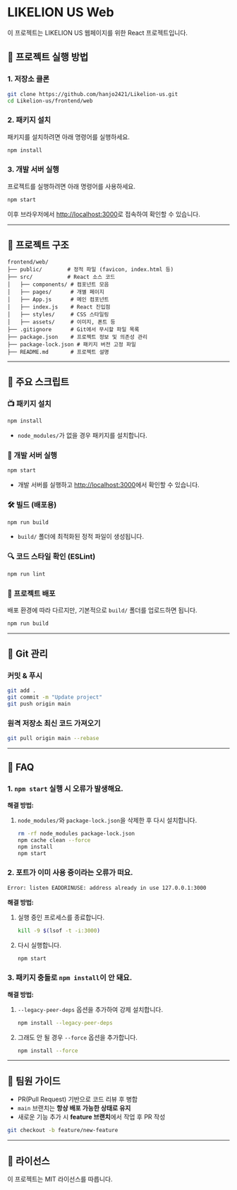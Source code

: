 # LIKELION US Web

이 프로젝트는 LIKELION US 웹페이지를 위한 React 프로젝트입니다.

## 📌 프로젝트 실행 방법

### **1. 저장소 클론**
```bash
git clone https://github.com/hanjo2421/Likelion-us.git
cd Likelion-us/frontend/web
```

### **2. 패키지 설치**
패키지를 설치하려면 아래 명령어를 실행하세요.
```bash
npm install
```

### **3. 개발 서버 실행**
프로젝트를 실행하려면 아래 명령어를 사용하세요.
```bash
npm start
```
이후 브라우저에서 [http://localhost:3000](http://localhost:3000)로 접속하여 확인할 수 있습니다.

---

## 📌 프로젝트 구조
```
frontend/web/
├── public/        # 정적 파일 (favicon, index.html 등)
├── src/           # React 소스 코드
│   ├── components/ # 컴포넌트 모음
│   ├── pages/      # 개별 페이지
│   ├── App.js      # 메인 컴포넌트
│   ├── index.js    # React 진입점
│   ├── styles/     # CSS 스타일링
│   ├── assets/     # 이미지, 폰트 등
├── .gitignore      # Git에서 무시할 파일 목록
├── package.json    # 프로젝트 정보 및 의존성 관리
├── package-lock.json # 패키지 버전 고정 파일
├── README.md       # 프로젝트 설명
```

---

## 📌 주요 스크립트

### **📺 패키지 설치**
```bash
npm install
```
- `node_modules/`가 없을 경우 패키지를 설치합니다.

### **🚀 개발 서버 실행**
```bash
npm start
```
- 개발 서버를 실행하고 [http://localhost:3000](http://localhost:3000)에서 확인할 수 있습니다.

### **🛠 빌드 (배포용)**
```bash
npm run build
```
- `build/` 폴더에 최적화된 정적 파일이 생성됩니다.

### **🔍 코드 스타일 확인 (ESLint)**
```bash
npm run lint
```

### **🚀 프로젝트 배포**
배포 환경에 따라 다르지만, 기본적으로 `build/` 폴더를 업로드하면 됩니다.
```bash
npm run build
```

---

## 📌 Git 관리
### **커밋 & 푸시**
```bash
git add .
git commit -m "Update project"
git push origin main
```

### **원격 저장소 최신 코드 가져오기**
```bash
git pull origin main --rebase
```

---

## 📌 FAQ

### **1. `npm start` 실행 시 오류가 발생해요.**
**해결 방법:**
1. `node_modules/`와 `package-lock.json`을 삭제한 후 다시 설치합니다.
   ```bash
   rm -rf node_modules package-lock.json
   npm cache clean --force
   npm install
   npm start
   ```

### **2. 포트가 이미 사용 중이라는 오류가 떠요.**
```bash
Error: listen EADDRINUSE: address already in use 127.0.0.1:3000
```
**해결 방법:**
1. 실행 중인 프로세스를 종료합니다.
   ```bash
   kill -9 $(lsof -t -i:3000)
   ```
2. 다시 실행합니다.
   ```bash
   npm start
   ```

### **3. 패키지 충돌로 `npm install`이 안 돼요.**
**해결 방법:**
1. `--legacy-peer-deps` 옵션을 추가하여 강제 설치합니다.
   ```bash
   npm install --legacy-peer-deps
   ```
2. 그래도 안 될 경우 `--force` 옵션을 추가합니다.
   ```bash
   npm install --force
   ```

---

## 📌 팀원 가이드
- PR(Pull Request) 기반으로 코드 리뷰 후 병합
- `main` 브랜치는 **항상 배포 가능한 상태로 유지**
- 새로운 기능 추가 시 **feature 브랜치**에서 작업 후 PR 작성
```bash
git checkout -b feature/new-feature
```

---

## 📌 라이선스
이 프로젝트는 MIT 라이선스를 따릅니다.
